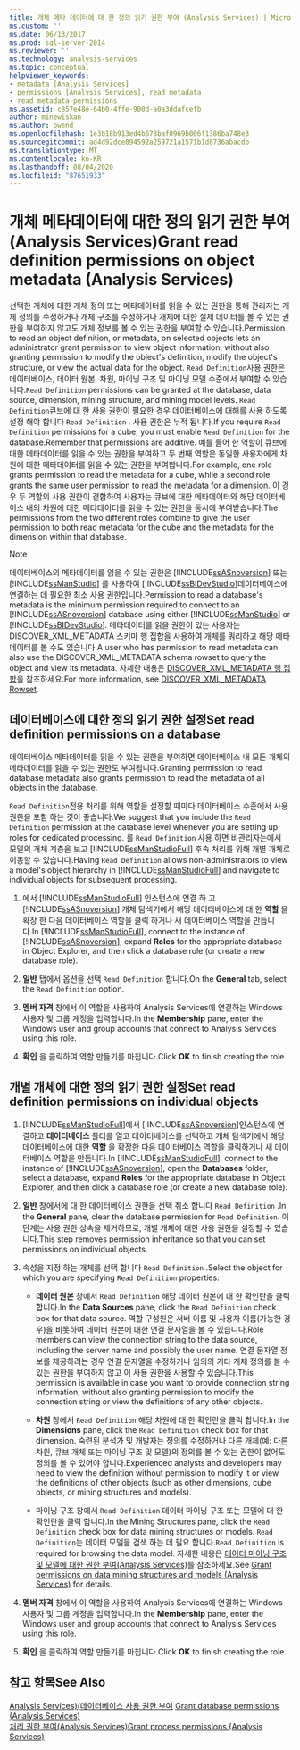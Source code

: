 ```yaml
---
title: 개체 메타 데이터에 대 한 정의 읽기 권한 부여 (Analysis Services) | Microsoft Docs
ms.custom: ''
ms.date: 06/13/2017
ms.prod: sql-server-2014
ms.reviewer: ''
ms.technology: analysis-services
ms.topic: conceptual
helpviewer_keywords:
- metadata [Analysis Services]
- permissions [Analysis Services], read metadata
- read metadata permissions
ms.assetid: c857e48e-64b0-4ffe-900d-a0a3ddafcefb
author: minewiskan
ms.author: owend
ms.openlocfilehash: 1e3b18b913ed4b678baf0969b006f1386ba748e3
ms.sourcegitcommit: ad4d92dce894592a259721a1571b1d8736abacdb
ms.translationtype: MT
ms.contentlocale: ko-KR
ms.lasthandoff: 08/04/2020
ms.locfileid: "87651933"
---
```

# <a name="grant-read-definition-permissions-on-object-metadata-analysis-services"></a><span data-ttu-id="d05ce-102">개체 메타데이터에 대한 정의 읽기 권한 부여(Analysis Services)</span><span class="sxs-lookup"><span data-stu-id="d05ce-102">Grant read definition permissions on object metadata (Analysis Services)</span></span>
  <span data-ttu-id="d05ce-103">선택한 개체에 대한 개체 정의 또는 메타데이터를 읽을 수 있는 권한을 통해 관리자는 개체 정의를 수정하거나 개체 구조를 수정하거나 개체에 대한 실제 데이터를 볼 수 있는 권한을 부여하지 않고도 개체 정보를 볼 수 있는 권한을 부여할 수 있습니다.</span><span class="sxs-lookup"><span data-stu-id="d05ce-103">Permission to read an object definition, or metadata, on selected objects lets an administrator grant permission to view object information, without also granting permission to modify the object's definition, modify the object's structure, or view the actual data for the object.</span></span> <span data-ttu-id="d05ce-104">`Read Definition`사용 권한은 데이터베이스, 데이터 원본, 차원, 마이닝 구조 및 마이닝 모델 수준에서 부여할 수 있습니다.</span><span class="sxs-lookup"><span data-stu-id="d05ce-104">`Read Definition` permissions can be granted at the database, data source, dimension, mining structure, and mining model levels.</span></span> <span data-ttu-id="d05ce-105">`Read Definition`큐브에 대 한 사용 권한이 필요한 경우 데이터베이스에 대해를 사용 하도록 설정 해야 합니다 `Read Definition` . 사용 권한은 누적 됩니다.</span><span class="sxs-lookup"><span data-stu-id="d05ce-105">If you require `Read Definition` permissions for a cube, you must enable `Read Definition` for the database.Remember that permissions are additive.</span></span> <span data-ttu-id="d05ce-106">예를 들어 한 역할이 큐브에 대한 메타데이터를 읽을 수 있는 권한을 부여하고 두 번째 역할은 동일한 사용자에게 차원에 대한 메타데이터를 읽을 수 있는 권한을 부여합니다.</span><span class="sxs-lookup"><span data-stu-id="d05ce-106">For example, one role grants permission to read the metadata for a cube, while a second role grants the same user permission to read the metadata for a dimension.</span></span> <span data-ttu-id="d05ce-107">이 경우 두 역할의 사용 권한이 결합하여 사용자는 큐브에 대한 메타데이터와 해당 데이터베이스 내의 차원에 대한 메타데이터를 읽을 수 있는 권한을 동시에 부여받습니다.</span><span class="sxs-lookup"><span data-stu-id="d05ce-107">The permissions from the two different roles combine to give the user permission to both read metadata for the cube and the metadata for the dimension within that database.</span></span>  
  
> [!NOTE]  
>  <span data-ttu-id="d05ce-108">데이터베이스의 메타데이터를 읽을 수 있는 권한은 [!INCLUDE[ssASnoversion](../../includes/ssasnoversion-md.md)] 또는 [!INCLUDE[ssManStudio](../../includes/ssmanstudio-md.md)] 를 사용하여 [!INCLUDE[ssBIDevStudio](../../includes/ssbidevstudio-md.md)]데이터베이스에 연결하는 데 필요한 최소 사용 권한입니다.</span><span class="sxs-lookup"><span data-stu-id="d05ce-108">Permission to read a database's metadata is the minimum permission required to connect to an [!INCLUDE[ssASnoversion](../../includes/ssasnoversion-md.md)] database using either [!INCLUDE[ssManStudio](../../includes/ssmanstudio-md.md)] or [!INCLUDE[ssBIDevStudio](../../includes/ssbidevstudio-md.md)].</span></span> <span data-ttu-id="d05ce-109">메타데이터를 읽을 권한이 있는 사용자는 DISCOVER_XML_METADATA 스키마 행 집합을 사용하여 개체를 쿼리하고 해당 메타데이터를 볼 수도 있습니다.</span><span class="sxs-lookup"><span data-stu-id="d05ce-109">A user who has permission to read metadata can also use the DISCOVER_XML_METADATA schema rowset to query the object and view its metadata.</span></span> <span data-ttu-id="d05ce-110">자세한 내용은 [DISCOVER_XML_METADATA 행 집합](https://docs.microsoft.com/bi-reference/schema-rowsets/xml/discover-xml-metadata-rowset)을 참조하세요.</span><span class="sxs-lookup"><span data-stu-id="d05ce-110">For more information, see [DISCOVER_XML_METADATA Rowset](https://docs.microsoft.com/bi-reference/schema-rowsets/xml/discover-xml-metadata-rowset).</span></span>  
  
## <a name="set-read-definition-permissions-on-a-database"></a><span data-ttu-id="d05ce-111">데이터베이스에 대한 정의 읽기 권한 설정</span><span class="sxs-lookup"><span data-stu-id="d05ce-111">Set read definition permissions on a database</span></span>  
 <span data-ttu-id="d05ce-112">데이터베이스 메타데이터를 읽을 수 있는 권한을 부여하면 데이터베이스 내 모든 개체의 메타데이터를 읽을 수 있는 권한도 부여됩니다.</span><span class="sxs-lookup"><span data-stu-id="d05ce-112">Granting permission to read database metadata also grants permission to read the metadata of all objects in the database.</span></span>  
  
 <span data-ttu-id="d05ce-113">`Read Definition`전용 처리를 위해 역할을 설정할 때마다 데이터베이스 수준에서 사용 권한을 포함 하는 것이 좋습니다.</span><span class="sxs-lookup"><span data-stu-id="d05ce-113">We suggest that you include the `Read Definition` permission at the database level whenever you are setting up roles for dedicated processing.</span></span> <span data-ttu-id="d05ce-114">를 `Read Definition` 사용 하면 비관리자는에서 모델의 개체 계층을 보고 [!INCLUDE[ssManStudioFull](../../includes/ssmanstudiofull-md.md)] 후속 처리를 위해 개별 개체로 이동할 수 있습니다.</span><span class="sxs-lookup"><span data-stu-id="d05ce-114">Having `Read Definition` allows non-administrators to view a model's object hierarchy in [!INCLUDE[ssManStudioFull](../../includes/ssmanstudiofull-md.md)] and navigate to individual objects for subsequent processing.</span></span>  
  
1.  <span data-ttu-id="d05ce-115">에서 [!INCLUDE[ssManStudioFull](../../includes/ssmanstudiofull-md.md)] 인스턴스에 연결 하 고 [!INCLUDE[ssASnoversion](../../includes/ssasnoversion-md.md)] 개체 탐색기에서 해당 데이터베이스에 대 한 **역할** 을 확장 한 다음 데이터베이스 역할을 클릭 하거나 새 데이터베이스 역할을 만듭니다.</span><span class="sxs-lookup"><span data-stu-id="d05ce-115">In [!INCLUDE[ssManStudioFull](../../includes/ssmanstudiofull-md.md)], connect to the instance of [!INCLUDE[ssASnoversion](../../includes/ssasnoversion-md.md)], expand **Roles** for the appropriate database in Object Explorer, and then click a database role (or create a new database role).</span></span>  
  
2.  <span data-ttu-id="d05ce-116">**일반** 탭에서 옵션을 선택 `Read Definition` 합니다.</span><span class="sxs-lookup"><span data-stu-id="d05ce-116">On the **General** tab, select the `Read Definition` option.</span></span>  
  
3.  <span data-ttu-id="d05ce-117">**멤버 자격** 창에서 이 역할을 사용하여 Analysis Services에 연결하는 Windows 사용자 및 그룹 계정을 입력합니다.</span><span class="sxs-lookup"><span data-stu-id="d05ce-117">In the **Membership** pane, enter the Windows user and group accounts that connect to Analysis Services using this role.</span></span>  
  
4.  <span data-ttu-id="d05ce-118">**확인** 을 클릭하여 역할 만들기를 마칩니다.</span><span class="sxs-lookup"><span data-stu-id="d05ce-118">Click **OK** to finish creating the role.</span></span>  
  
## <a name="set-read-definition-permissions-on-individual-objects"></a><span data-ttu-id="d05ce-119">개별 개체에 대한 정의 읽기 권한 설정</span><span class="sxs-lookup"><span data-stu-id="d05ce-119">Set read definition permissions on individual objects</span></span>  
  
1.  <span data-ttu-id="d05ce-120">[!INCLUDE[ssManStudioFull](../../includes/ssmanstudiofull-md.md)]에서 [!INCLUDE[ssASnoversion](../../includes/ssasnoversion-md.md)]인스턴스에 연결하고 **데이터베이스** 폴더를 열고 데이터베이스를 선택하고 개체 탐색기에서 해당 데이터베이스에 대한 **역할** 을 확장한 다음 데이터베이스 역할을 클릭하거나 새 데이터베이스 역할을 만듭니다.</span><span class="sxs-lookup"><span data-stu-id="d05ce-120">In [!INCLUDE[ssManStudioFull](../../includes/ssmanstudiofull-md.md)], connect to the instance of [!INCLUDE[ssASnoversion](../../includes/ssasnoversion-md.md)], open the **Databases** folder, select a database, expand **Roles** for the appropriate database in Object Explorer, and then click a database role (or create a new database role).</span></span>  
  
2.  <span data-ttu-id="d05ce-121">**일반** 창에서에 대 한 데이터베이스 권한을 선택 취소 합니다 `Read Definition` .</span><span class="sxs-lookup"><span data-stu-id="d05ce-121">In the **General** pane, clear the database permission for `Read Definition`.</span></span> <span data-ttu-id="d05ce-122">이 단계는 사용 권한 상속을 제거하므로, 개별 개체에 대한 사용 권한을 설정할 수 있습니다.</span><span class="sxs-lookup"><span data-stu-id="d05ce-122">This step removes permission inheritance so that you can set permissions on individual objects.</span></span>  
  
3.  <span data-ttu-id="d05ce-123">속성을 지정 하는 개체를 선택 합니다 `Read Definition` .</span><span class="sxs-lookup"><span data-stu-id="d05ce-123">Select the object for which you are specifying `Read Definition` properties:</span></span>  
  
    -   <span data-ttu-id="d05ce-124">**데이터 원본** 창에서 `Read Definition` 해당 데이터 원본에 대 한 확인란을 클릭 합니다.</span><span class="sxs-lookup"><span data-stu-id="d05ce-124">In the **Data Sources** pane, click the `Read Definition` check box for that data source.</span></span> <span data-ttu-id="d05ce-125">역할 구성원은 서버 이름 및 사용자 이름(가능한 경우)을 비롯하여 데이터 원본에 대한 연결 문자열을 볼 수 있습니다.</span><span class="sxs-lookup"><span data-stu-id="d05ce-125">Role members can view the connection string to the data source, including the server name and possibly the user name.</span></span> <span data-ttu-id="d05ce-126">연결 문자열 정보를 제공하려는 경우 연결 문자열을 수정하거나 임의의 기타 개체 정의를 볼 수 있는 권한을 부여하지 않고 이 사용 권한을 사용할 수 있습니다.</span><span class="sxs-lookup"><span data-stu-id="d05ce-126">This permission is available in case you want to provide connection string information, without also granting permission to modify the connection string or view the definitions of any other objects.</span></span>  
  
    -   <span data-ttu-id="d05ce-127">**차원** 창에서 `Read Definition` 해당 차원에 대 한 확인란을 클릭 합니다.</span><span class="sxs-lookup"><span data-stu-id="d05ce-127">In the **Dimensions** pane, click the `Read Definition` check box for that dimension.</span></span> <span data-ttu-id="d05ce-128">숙련된 분석가 및 개발자는 정의를 수정하거나 다른 개체(예: 다른 차원, 큐브 개체 또는 마이닝 구조 및 모델)의 정의를 볼 수 있는 권한이 없어도 정의를 볼 수 있어야 합니다.</span><span class="sxs-lookup"><span data-stu-id="d05ce-128">Experienced analysts and developers may need to view the definition without permission to modify it or view the definitions of other objects (such as other dimensions, cube objects, or mining structures and models).</span></span>  
  
    -   <span data-ttu-id="d05ce-129">마이닝 구조 창에서 `Read Definition` 데이터 마이닝 구조 또는 모델에 대 한 확인란을 클릭 합니다.</span><span class="sxs-lookup"><span data-stu-id="d05ce-129">In the Mining Structures pane, click the `Read Definition` check box for data mining structures or models.</span></span> <span data-ttu-id="d05ce-130">`Read Definition`는 데이터 모델을 검색 하는 데 필요 합니다.</span><span class="sxs-lookup"><span data-stu-id="d05ce-130">`Read Definition` is required for browsing the data model.</span></span> <span data-ttu-id="d05ce-131">자세한 내용은 [데이터 마이닝 구조 및 모델에 대한 권한 부여&#40;Analysis Services&#41;](grant-permissions-on-data-mining-structures-and-models-analysis-services.md)를 참조하세요.</span><span class="sxs-lookup"><span data-stu-id="d05ce-131">See [Grant permissions on data mining structures and models &#40;Analysis Services&#41;](grant-permissions-on-data-mining-structures-and-models-analysis-services.md) for details.</span></span>  
  
4.  <span data-ttu-id="d05ce-132">**멤버 자격** 창에서 이 역할을 사용하여 Analysis Services에 연결하는 Windows 사용자 및 그룹 계정을 입력합니다.</span><span class="sxs-lookup"><span data-stu-id="d05ce-132">In the **Membership** pane, enter the Windows user and group accounts that connect to Analysis Services using this role.</span></span>  
  
5.  <span data-ttu-id="d05ce-133">**확인** 을 클릭하여 역할 만들기를 마칩니다.</span><span class="sxs-lookup"><span data-stu-id="d05ce-133">Click **OK** to finish creating the role.</span></span>  
  
## <a name="see-also"></a><span data-ttu-id="d05ce-134">참고 항목</span><span class="sxs-lookup"><span data-stu-id="d05ce-134">See Also</span></span>  
 <span data-ttu-id="d05ce-135">[Analysis Services&#41;&#40;데이터베이스 사용 권한 부여](grant-database-permissions-analysis-services.md) </span><span class="sxs-lookup"><span data-stu-id="d05ce-135">[Grant database permissions &#40;Analysis Services&#41;](grant-database-permissions-analysis-services.md) </span></span>  
 [<span data-ttu-id="d05ce-136">처리 권한 부여&#40;Analysis Services&#41;</span><span class="sxs-lookup"><span data-stu-id="d05ce-136">Grant process permissions &#40;Analysis Services&#41;</span></span>](grant-process-permissions-analysis-services.md)  
  
  
